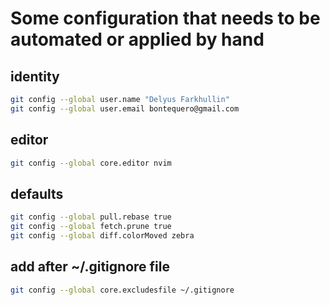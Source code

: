 # Some configuration that needs to be automated or applied by hand

## identity

```sh
git config --global user.name "Delyus Farkhullin"
git config --global user.email bontequero@gmail.com
```

## editor

```sh
git config --global core.editor nvim
```

## defaults

```sh
git config --global pull.rebase true
git config --global fetch.prune true
git config --global diff.colorMoved zebra
```

## add after ~/.gitignore file

```sh
git config --global core.excludesfile ~/.gitignore
```
